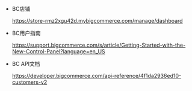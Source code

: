 * BC店铺


  https://store-rmz2xgu42d.mybigcommerce.com/manage/dashboard

* BC用户指南


  https://support.bigcommerce.com/s/article/Getting-Started-with-the-New-Control-Panel?language=en_US

* BC API文档


  https://developer.bigcommerce.com/api-reference/4f1da2936ed10-customers-v2
